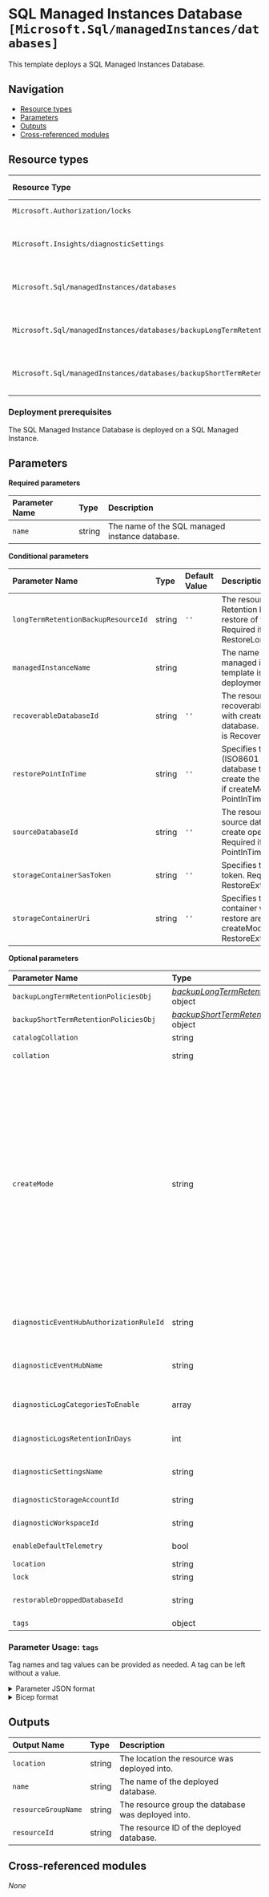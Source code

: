 # SQL Managed Instances Database `[Microsoft.Sql/managedInstances/databases]`

This template deploys a SQL Managed Instances Database.

## Navigation

- [Resource types](#Resource-types)
- [Parameters](#Parameters)
- [Outputs](#Outputs)
- [Cross-referenced modules](#Cross-referenced-modules)

## Resource types

| Resource Type | API Version |
| :-- | :-- |
| `Microsoft.Authorization/locks` | [2020-05-01](https://learn.microsoft.com/en-us/azure/templates/Microsoft.Authorization/2020-05-01/locks) |
| `Microsoft.Insights/diagnosticSettings` | [2021-05-01-preview](https://learn.microsoft.com/en-us/azure/templates/Microsoft.Insights/2021-05-01-preview/diagnosticSettings) |
| `Microsoft.Sql/managedInstances/databases` | [2022-02-01-preview](https://learn.microsoft.com/en-us/azure/templates/Microsoft.Sql/2022-02-01-preview/managedInstances/databases) |
| `Microsoft.Sql/managedInstances/databases/backupLongTermRetentionPolicies` | [2022-02-01-preview](https://learn.microsoft.com/en-us/azure/templates/Microsoft.Sql/2022-02-01-preview/managedInstances/databases/backupLongTermRetentionPolicies) |
| `Microsoft.Sql/managedInstances/databases/backupShortTermRetentionPolicies` | [2022-02-01-preview](https://learn.microsoft.com/en-us/azure/templates/Microsoft.Sql/2022-02-01-preview/managedInstances/databases/backupShortTermRetentionPolicies) |

### Deployment prerequisites

The SQL Managed Instance Database is deployed on a SQL Managed Instance.

## Parameters

**Required parameters**

| Parameter Name | Type | Description |
| :-- | :-- | :-- |
| `name` | string | The name of the SQL managed instance database. |

**Conditional parameters**

| Parameter Name | Type | Default Value | Description |
| :-- | :-- | :-- | :-- |
| `longTermRetentionBackupResourceId` | string | `''` | The resource ID of the Long Term Retention backup to be used for restore of this managed database. Required if createMode is RestoreLongTermRetentionBackup. |
| `managedInstanceName` | string |  | The name of the parent SQL managed instance. Required if the template is used in a standalone deployment. |
| `recoverableDatabaseId` | string | `''` | The resource identifier of the recoverable database associated with create operation of this database. Required if createMode is Recovery. |
| `restorePointInTime` | string | `''` | Specifies the point in time (ISO8601 format) of the source database that will be restored to create the new database. Required if createMode is PointInTimeRestore. |
| `sourceDatabaseId` | string | `''` | The resource identifier of the source database associated with create operation of this database. Required if createMode is PointInTimeRestore. |
| `storageContainerSasToken` | string | `''` | Specifies the storage container sas token. Required if createMode is RestoreExternalBackup. |
| `storageContainerUri` | string | `''` | Specifies the uri of the storage container where backups for this restore are stored. Required if createMode is RestoreExternalBackup. |

**Optional parameters**

| Parameter Name | Type | Default Value | Allowed Values | Description |
| :-- | :-- | :-- | :-- | :-- |
| `backupLongTermRetentionPoliciesObj` | _[backupLongTermRetentionPolicies](backupLongTermRetentionPolicies/readme.md)_ object | `{object}` |  | The configuration for the backup long term retention policy definition. |
| `backupShortTermRetentionPoliciesObj` | _[backupShortTermRetentionPolicies](backupShortTermRetentionPolicies/readme.md)_ object | `{object}` |  | The configuration for the backup short term retention policy definition. |
| `catalogCollation` | string | `'SQL_Latin1_General_CP1_CI_AS'` |  | Collation of the managed instance. |
| `collation` | string | `'SQL_Latin1_General_CP1_CI_AS'` |  | Collation of the managed instance database. |
| `createMode` | string | `'Default'` | `[Default, PointInTimeRestore, Recovery, RestoreExternalBackup, RestoreLongTermRetentionBackup]` | Managed database create mode. PointInTimeRestore: Create a database by restoring a point in time backup of an existing database. SourceDatabaseName, SourceManagedInstanceName and PointInTime must be specified. RestoreExternalBackup: Create a database by restoring from external backup files. Collation, StorageContainerUri and StorageContainerSasToken must be specified. Recovery: Creates a database by restoring a geo-replicated backup. RecoverableDatabaseId must be specified as the recoverable database resource ID to restore. RestoreLongTermRetentionBackup: Create a database by restoring from a long term retention backup (longTermRetentionBackupResourceId required). |
| `diagnosticEventHubAuthorizationRuleId` | string | `''` |  | Resource ID of the diagnostic event hub authorization rule for the Event Hubs namespace in which the event hub should be created or streamed to. |
| `diagnosticEventHubName` | string | `''` |  | Name of the diagnostic event hub within the namespace to which logs are streamed. Without this, an event hub is created for each log category. |
| `diagnosticLogCategoriesToEnable` | array | `[allLogs]` | `[allLogs, Errors, QueryStoreRuntimeStatistics, QueryStoreWaitStatistics, SQLInsights]` | The name of logs that will be streamed. "allLogs" includes all possible logs for the resource. |
| `diagnosticLogsRetentionInDays` | int | `365` |  | Specifies the number of days that logs will be kept for; a value of 0 will retain data indefinitely. |
| `diagnosticSettingsName` | string | `''` |  | The name of the diagnostic setting, if deployed. If left empty, it defaults to "<resourceName>-diagnosticSettings". |
| `diagnosticStorageAccountId` | string | `''` |  | Resource ID of the diagnostic storage account. |
| `diagnosticWorkspaceId` | string | `''` |  | Resource ID of the diagnostic log analytics workspace. |
| `enableDefaultTelemetry` | bool | `True` |  | Enable telemetry via a Globally Unique Identifier (GUID). |
| `location` | string | `[resourceGroup().location]` |  | Location for all resources. |
| `lock` | string | `''` | `['', CanNotDelete, ReadOnly]` | Specify the type of lock. |
| `restorableDroppedDatabaseId` | string | `''` |  | The restorable dropped database resource ID to restore when creating this database. |
| `tags` | object | `{object}` |  | Tags of the resource. |


### Parameter Usage: `tags`

Tag names and tag values can be provided as needed. A tag can be left without a value.

<details>

<summary>Parameter JSON format</summary>

```json
"tags": {
    "value": {
        "Environment": "Non-Prod",
        "Contact": "test.user@testcompany.com",
        "PurchaseOrder": "1234",
        "CostCenter": "7890",
        "ServiceName": "DeploymentValidation",
        "Role": "DeploymentValidation"
    }
}
```

</details>

<details>

<summary>Bicep format</summary>

```bicep
tags: {
    Environment: 'Non-Prod'
    Contact: 'test.user@testcompany.com'
    PurchaseOrder: '1234'
    CostCenter: '7890'
    ServiceName: 'DeploymentValidation'
    Role: 'DeploymentValidation'
}
```

</details>
<p>

## Outputs

| Output Name | Type | Description |
| :-- | :-- | :-- |
| `location` | string | The location the resource was deployed into. |
| `name` | string | The name of the deployed database. |
| `resourceGroupName` | string | The resource group the database was deployed into. |
| `resourceId` | string | The resource ID of the deployed database. |

## Cross-referenced modules

_None_
